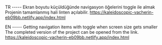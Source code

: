 
TR ----- Ekran boyutu küçüldüğünde navigasyon öğelerini toggle ile almak
Projenin tamamlanmış hali linten açılabilir.
https://kaleidoscopic-vacherin-eb09bb.netlify.app/index.html


EN ----- Getting navigation items with toggle when screen size gets smaller
The completed version of the project can be opened from the link.
https://kaleidoscopic-vacherin-eb09bb.netlify.app/index.html

